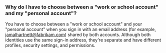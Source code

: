 ### Why do I have to choose between a "work or school account" and my "personal account"?

You have to choose between a "work or school account" and your "personal account" when you sign in with an email address (for example, jamalhartnett@fabrikam.com) shared by both accounts. Although both identities use the same sign-in address, they're separate and have different profiles, security settings, and permissions.

